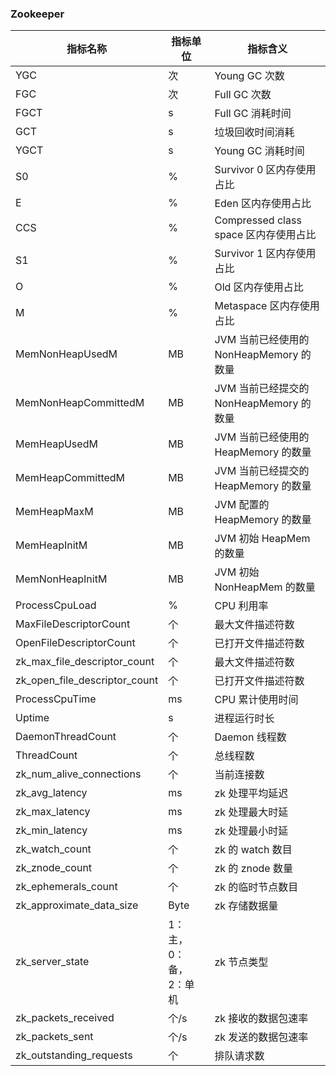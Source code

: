 
### Zookeeper

| 指标名称                      | 指标单位              | 指标含义                                |
| ----------------------------- | --------------------- | --------------------------------------- |
| YGC                           | 次                    | Young GC 次数                           |
| FGC                           | 次                    | Full GC 次数                            |
| FGCT                          | s                     | Full GC 消耗时间                        |
| GCT                           | s                     | 垃圾回收时间消耗                        |
| YGCT                          | s                     | Young GC 消耗时间                       |
| S0                            | %                     | Survivor 0 区内存使用占比               |
| E                             | %                     | Eden 区内存使用占比                     |
| CCS                           | %                     | Compressed class space 区内存使用占比 |
| S1                            | %                     | Survivor 1 区内存使用占比               |
| O                             | %                     | Old 区内存使用占比                      |
| M                             | %                     | Metaspace 区内存使用占比                |
| MemNonHeapUsedM               | MB                    | JVM 当前已经使用的 NonHeapMemory 的数量 |
| MemNonHeapCommittedM          | MB                    | JVM 当前已经提交的 NonHeapMemory 的数量 |
| MemHeapUsedM                  | MB                    | JVM 当前已经使用的 HeapMemory 的数量    |
| MemHeapCommittedM             | MB                    | JVM 当前已经提交的 HeapMemory 的数量    |
| MemHeapMaxM                   | MB                    | JVM 配置的 HeapMemory 的数量            |
| MemHeapInitM                  | MB                    | JVM 初始 HeapMem 的数量                 |
| MemNonHeapInitM               | MB                    | JVM 初始 NonHeapMem 的数量              |
| ProcessCpuLoad                | %                     | CPU 利用率                              |
| MaxFileDescriptorCount        | 个                    | 最大文件描述符数                        |
| OpenFileDescriptorCount       | 个                    | 已打开文件描述符数                      |
| zk_max_file_descriptor_count  | 个                    | 最大文件描述符数                        |
| zk_open_file_descriptor_count | 个                    | 已打开文件描述符数                      |
| ProcessCpuTime                | ms                    | CPU 累计使用时间                        |
| Uptime                        | s                     | 进程运行时长                            |
| DaemonThreadCount             | 个                    | Daemon 线程数                           |
| ThreadCount                   | 个                    | 总线程数                                |
| zk_num_alive_connections      | 个                    | 当前连接数                              |
| zk_avg_latency                | ms                    | zk 处理平均延迟                         |
| zk_max_latency                | ms                    | zk 处理最大时延                         |
| zk_min_latency                | ms                    | zk 处理最小时延                         |
| zk_watch_count                | 个                    | zk 的 watch 数目                        |
| zk_znode_count                | 个                    | zk 的 znode 数量                        |
| zk_ephemerals_count           | 个                    | zk 的临时节点数目                       |
| zk_approximate_data_size      | Byte                  | zk 存储数据量                           |
| zk_server_state               | 1：主，0：备，2：单机   | zk 节点类型                             |
| zk_packets_received           | 个/s                  | zk 接收的数据包速率                     |
| zk_packets_sent               | 个/s                  | zk 发送的数据包速率                     |
| zk_outstanding_requests       | 个                    | 排队请求数                              |
